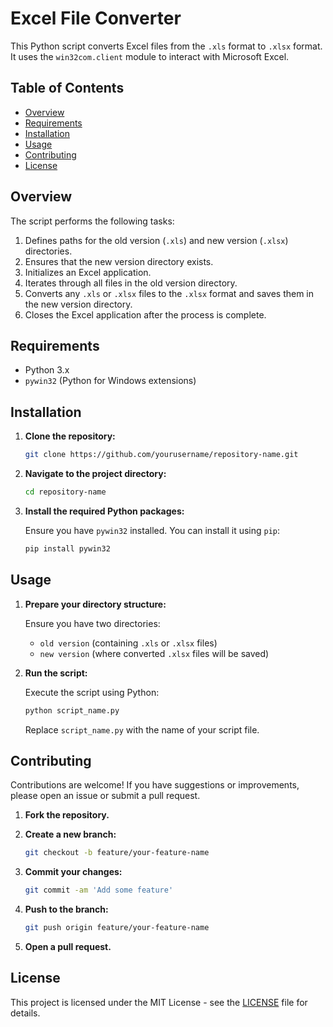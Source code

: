 # Excel File Converter

This Python script converts Excel files from the `.xls` format to `.xlsx` format. It uses the `win32com.client` module to interact with Microsoft Excel.

## Table of Contents

- [Overview](#overview)
- [Requirements](#requirements)
- [Installation](#installation)
- [Usage](#usage)
- [Contributing](#contributing)
- [License](#license)

## Overview

The script performs the following tasks:
1. Defines paths for the old version (`.xls`) and new version (`.xlsx`) directories.
2. Ensures that the new version directory exists.
3. Initializes an Excel application.
4. Iterates through all files in the old version directory.
5. Converts any `.xls` or `.xlsx` files to the `.xlsx` format and saves them in the new version directory.
6. Closes the Excel application after the process is complete.

## Requirements

- Python 3.x
- `pywin32` (Python for Windows extensions)

## Installation

1. **Clone the repository:**

    ```sh
    git clone https://github.com/yourusername/repository-name.git
    ```

2. **Navigate to the project directory:**

    ```sh
    cd repository-name
    ```

3. **Install the required Python packages:**

    Ensure you have `pywin32` installed. You can install it using `pip`:

    ```sh
    pip install pywin32
    ```

## Usage

1. **Prepare your directory structure:**

    Ensure you have two directories:
    - `old version` (containing `.xls` or `.xlsx` files)
    - `new version` (where converted `.xlsx` files will be saved)

2. **Run the script:**

    Execute the script using Python:

    ```sh
    python script_name.py
    ```

    Replace `script_name.py` with the name of your script file.


## Contributing

Contributions are welcome! If you have suggestions or improvements, please open an issue or submit a pull request.

1. **Fork the repository.**
2. **Create a new branch:**

    ```sh
    git checkout -b feature/your-feature-name
    ```

3. **Commit your changes:**

    ```sh
    git commit -am 'Add some feature'
    ```

4. **Push to the branch:**

    ```sh
    git push origin feature/your-feature-name
    ```

5. **Open a pull request.**

## License

This project is licensed under the MIT License - see the [LICENSE](LICENSE) file for details.
